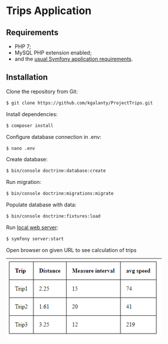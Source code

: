 Trips Application
========================

Requirements
------------

  * PHP 7;
  * MySQL PHP extension enabled;
  * and the [usual Symfony application requirements][1].

  Installation
------------

Clone the repository from Git:
```bash
$ git clone https://github.com/kgalanty/ProjectTrips.git
```
Install dependencies:
```bash
$ composer install
```
Configure database connection in .env:
```bash
$ nano .env
```

Create database:
```bash
$ bin/console doctrine:database:create
```

Run migration:
```bash
$ bin/console doctrine:migrations:migrate
```

Populate database with data:
```bash
$ bin/console doctrine:fixtures:load
```

Run [local web server][2]:
```bash
$ symfony server:start
```

Open browser on given URL to see calculation of trips

![0](./docs/img/pic.png)

  [1]: https://symfony.com/doc/current/reference/requirements.html
  [2]: https://symfony.com/download